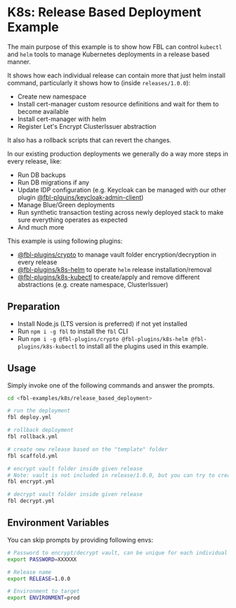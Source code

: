 # K8s: Release Based Deployment Example

The main purpose of this example is to show how FBL can control `kubectl` and `helm` tools to manage Kubernetes deployments in a release based manner.

It shows how each individual release can contain more that just helm install command, particularly it shows how to (inside `releases/1.0.0`):
- Create new namespace
- Install cert-manager custom resource definitions and wait for them to become available
- Install cert-manager with helm
- Register Let's Encrypt ClusterIssuer abstraction

It also has a rollback scripts that can revert the changes.

In our existing production deployments we generally do a way more steps in every release, like:
- Run DB backups
- Run DB migrations if any
- Update IDP configuration (e.g. Keycloak can be managed with our other plugin [@fbl-plguins/keycloak-admin-client](https://www.npmjs.com/package/@fbl-plugins/keycloak-admin-client))
- Manage Blue/Green deployments
- Run synthetic transaction testing across newly deployed stack to make sure everything operates as expected
- And much more

This example is using following plugins:
- [@fbl-plugins/crypto](https://www.npmjs.com/package/@fbl-plugins/crypto) to manage vault folder encryption/decryption in every release
- [@fbl-plugins/k8s-helm](https://www.npmjs.com/package/@fbl-plugins/k8s-helm) to operate `helm` release installation/removal
- [@fbl-plugins/k8s-kubectl](https://www.npmjs.com/package/@fbl-plugins/k8s-kubectl) to create/apply and remove different abstractions (e.g. create namespace, ClusterIssuer)

## Preparation

- Install Node.js (LTS version is preferred) if not yet installed
- Run `npm i -g fbl` to install the `fbl` CLI
- Run `npm i -g @fbl-plugins/crypto @fbl-plugins/k8s-helm @fbl-plugins/k8s-kubectl` to install all the plugins used in this example.

## Usage

Simply invoke one of the following commands and answer the prompts.

```bash
cd <fbl-examples/k8s/release_based_deployment>

# run the deployment
fbl deploy.yml

# rollback deployment
fbl rollback.yml

# create new release based on the "template" folder
fbl scaffold.yml

# encrypt vault folder inside given release
# Note: vault is not included in release/1.0.0, but you can try to create a new release with previous command and play around with how secrets work
fbl encrypt.yml

# decrypt vault folder inside given release
fbl decrypt.yml
```

## Environment Variables

You can skip prompts by providing following envs:

```bash
# Password to encrypt/decrypt vault, can be unique for each individual release if you want
export PASSWORD=XXXXXX

# Release name
export RELEASE=1.0.0

# Environment to target
export ENVIRONMENT=prod
```
